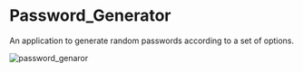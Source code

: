 # Password_Generator
An application to generate random passwords according to a set of options.

![password_genaror](https://github.com/Youssef-dot-start/Password_Generator/assets/68238707/a70a2df6-19eb-4ebb-bffd-c09f0e97f4a8)
